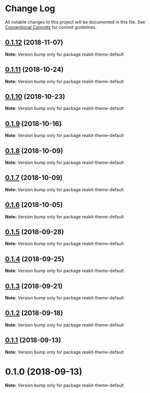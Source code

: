 # Change Log

All notable changes to this project will be documented in this file.
See [Conventional Commits](https://conventionalcommits.org) for commit guidelines.

## [0.1.12](https://github.com/reakit/reakit/tree/master/packages/reakit-theme-default/compare/reakit-theme-default@0.1.11...reakit-theme-default@0.1.12) (2018-11-07)

**Note:** Version bump only for package reakit-theme-default





## [0.1.11](https://github.com/reakit/reakit/tree/master/packages/reakit-theme-default/compare/reakit-theme-default@0.1.10...reakit-theme-default@0.1.11) (2018-10-24)

**Note:** Version bump only for package reakit-theme-default





## [0.1.10](https://github.com/reakit/reakit/tree/master/packages/reakit-theme-default/compare/reakit-theme-default@0.1.9...reakit-theme-default@0.1.10) (2018-10-23)

**Note:** Version bump only for package reakit-theme-default





## [0.1.9](https://github.com/reakit/reakit/tree/master/packages/reakit-theme-default/compare/reakit-theme-default@0.1.8...reakit-theme-default@0.1.9) (2018-10-16)

**Note:** Version bump only for package reakit-theme-default





## [0.1.8](https://github.com/reakit/reakit/tree/master/packages/reakit-theme-default/compare/reakit-theme-default@0.1.7...reakit-theme-default@0.1.8) (2018-10-09)

**Note:** Version bump only for package reakit-theme-default





## [0.1.7](https://github.com/reakit/reakit/tree/master/packages/reakit-theme-default/compare/reakit-theme-default@0.1.6...reakit-theme-default@0.1.7) (2018-10-09)

**Note:** Version bump only for package reakit-theme-default





## [0.1.6](https://github.com/reakit/reakit/tree/master/packages/reakit-theme-default/compare/reakit-theme-default@0.1.5...reakit-theme-default@0.1.6) (2018-10-05)

**Note:** Version bump only for package reakit-theme-default





<a name="0.1.5"></a>
## [0.1.5](https://github.com/reakit/reakit/tree/master/packages/reakit-theme-default/compare/reakit-theme-default@0.1.4...reakit-theme-default@0.1.5) (2018-09-28)

**Note:** Version bump only for package reakit-theme-default





<a name="0.1.4"></a>
## [0.1.4](https://github.com/reakit/reakit/tree/master/packages/reakit-theme-default/compare/reakit-theme-default@0.1.3...reakit-theme-default@0.1.4) (2018-09-25)

**Note:** Version bump only for package reakit-theme-default





<a name="0.1.3"></a>
## [0.1.3](https://github.com/reakit/reakit/tree/master/packages/reakit-theme-default/compare/reakit-theme-default@0.1.2...reakit-theme-default@0.1.3) (2018-09-21)

**Note:** Version bump only for package reakit-theme-default





<a name="0.1.2"></a>
## [0.1.2](https://github.com/reakit/reakit/tree/master/packages/reakit-theme-default/compare/reakit-theme-default@0.1.1...reakit-theme-default@0.1.2) (2018-09-18)

**Note:** Version bump only for package reakit-theme-default





<a name="0.1.1"></a>
## [0.1.1](https://github.com/reakit/reakit/tree/master/packages/reakit-theme-default/compare/reakit-theme-default@0.1.0...reakit-theme-default@0.1.1) (2018-09-13)

**Note:** Version bump only for package reakit-theme-default





<a name="0.1.0"></a>
# 0.1.0 (2018-09-13)

**Note:** Version bump only for package reakit-theme-default
